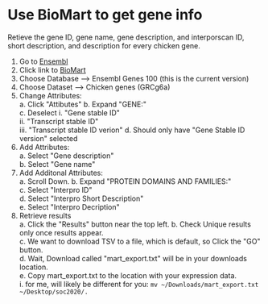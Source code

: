 # Use BioMart to get gene info 

Retieve the gene ID, gene name, gene description, and interporscan ID, short description, and description for every chicken gene.


1. Go to [Ensembl](http://www.ensembl.org)  
2. Click link to [BioMart](http://www.ensembl.org/biomart/martview)  
3. Choose Database --> Ensembl Genes 100 (this is the current version)  
4. Choose Dataset --> Chicken genes (GRCg6a)  
5. Change Attributes:  
   a. Click "Attibutes" 
   b. Expand "GENE:"  
   c. Deselect 
      i. "Gene stable ID"  
      ii. "Transcript stable ID"  
      iii. "Transcript stable ID verion" 
   d. Should only have "Gene Stable ID version" selected
6. Add Attributes:  
   a. Select "Gene description"  
   b. Select "Gene name"
7. Add Additonal Attributes:  
   a. Scroll Down. 
   b. Expand "PROTEIN DOMAINS AND FAMILIES:"  
   c. Select "Interpro ID"  
   d. Select "Interpro Short Description"  
   e. Select "Interpro Decription" 
8. Retrieve results  
   a. Click the "Results" button near the top left.
   b. Check Unique results only once results appear.  
   c. We want to download TSV to a file, which is default, so Click the "GO" button.  
   d. Wait, Download called "mart_export.txt" will be in your downloads location.  
   e. Copy mart_export.txt to the location with your expression data.   
      i. for me, will likely be different for you: `mv ~/Downloads/mart_export.txt ~/Desktop/soc2020/.` 

